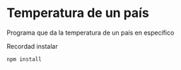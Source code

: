 # Temperatura de un país

Programa que da la temperatura de un país en específico

Recordad instalar

```
npm install
```